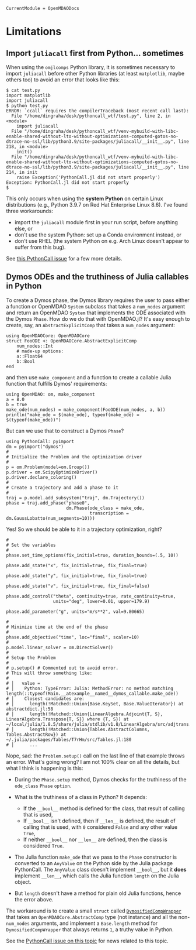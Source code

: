 ```@meta
CurrentModule = OpenMDAODocs
```
# Limitations

## Import `juliacall` first from Python... sometimes
When using the `omjlcomps` Python library, it is sometimes necessary to import `juliacall` before other Python libraries (at least `matplotlib`, maybe others too) to avoid an error that looks like this:

```
$ cat test.py
import matplotlib
import juliacall
$ python test.py
ERROR: `ccall` requires the compilerTraceback (most recent call last):
  File "/home/dingraha/desk/pythoncall_wtf/test.py", line 2, in <module>
    import juliacall
  File "/home/dingraha/desk/pythoncall_wtf/venv-mybuild-with-libc-enable-shared-without-lto-without-optimizations-computed-gotos-no-dtrace-no-ssl/lib/python3.9/site-packages/juliacall/__init__.py", line 218, in <module>
    init()
  File "/home/dingraha/desk/pythoncall_wtf/venv-mybuild-with-libc-enable-shared-without-lto-without-optimizations-computed-gotos-no-dtrace-no-ssl/lib/python3.9/site-packages/juliacall/__init__.py", line 214, in init
    raise Exception('PythonCall.jl did not start properly')
Exception: PythonCall.jl did not start properly
$
```

This only occurs when using the **system Python** on certain Linux distributions (e.g., Python 3.9.7 on Red Hat Enterprise Linux 8.6).
I've found three workarounds:

  * import the `juliacall` module first in your run script, before anything else, or
  * don't use the system Python: set up a Conda environment instead, or
  * don't use RHEL (the system Python on e.g. Arch Linux doesn't appear to suffer from this bug).

See [this PythonCall issue](https://github.com/cjdoris/PythonCall.jl/issues/255) for a few more details.

## Dymos ODEs and the truthiness of Julia callables in Python
To create a Dymos phase, the Dymos library requires the user to pass either a function or OpenMDAO `System` subclass that takes a `num_nodes` argument and return an OpenMDAO `System` that implements the ODE associated with the Dymos `Phase`.
How do we do that with OpenMDAO.jl?
It's easy enough to create, say, an `AbstractExplicitComp` that takes a `num_nodes` argument:

```@example dymos_callable
using OpenMDAOCore: OpenMDAOCore
struct FooODE <: OpenMDAOCore.AbstractExplicitComp
    num_nodes::Int
    # made-up options:
    a::Float64
    b::Bool
end
```

and then use `make_component` and a function to create a callable Julia function that fulfills Dymos' requirements:


```@example dymos_callable
using OpenMDAO: om, make_component
a = 8.0
b = true
make_ode(num_nodes) = make_component(FooODE(num_nodes, a, b))
println("make_ode = $(make_ode), typeof(make_ode) = $(typeof(make_ode))")
```

But can we use that to construct a Dymos `Phase`?

```@example dymos_callable
using PythonCall: pyimport
dm = pyimport("dymos")
#
# Initialize the Problem and the optimization driver
#
p = om.Problem(model=om.Group())
p.driver = om.ScipyOptimizeDriver()
p.driver.declare_coloring()
#
# Create a trajectory and add a phase to it
#
traj = p.model.add_subsystem("traj", dm.Trajectory())
phase = traj.add_phase("phase0",
                       dm.Phase(ode_class = make_ode,
                                transcription = dm.GaussLobatto(num_segments=10)))
```

Yes!
So we should be able to it in a trajectory optimization, right?

```@example dymos_callable
#
# Set the variables
#
phase.set_time_options(fix_initial=true, duration_bounds=(.5, 10))

phase.add_state("x", fix_initial=true, fix_final=true)

phase.add_state("y", fix_initial=true, fix_final=true)

phase.add_state("v", fix_initial=true, fix_final=false)

phase.add_control("theta", continuity=true, rate_continuity=true,
                  units="deg", lower=0.01, upper=179.9)

phase.add_parameter("g", units="m/s**2", val=9.80665)

#
# Minimize time at the end of the phase
#
phase.add_objective("time", loc="final", scaler=10)
# 
p.model.linear_solver = om.DirectSolver()
#
# Setup the Problem
#
# p.setup() # Commented out to avoid error.
# This will throw something like:
#
# │   value =
# │    Python: TypeError: Julia: MethodError: no method matching length(::typeof(Main.__atexample__named__dymos_callable.make_ode))
# │    Closest candidates are:
# │      length(!Matched::Union{Base.KeySet, Base.ValueIterator}) at abstractdict.jl:58
# │      length(!Matched::Union{LinearAlgebra.Adjoint{T, S}, LinearAlgebra.Transpose{T, S}} where {T, S}) at ~/local/julia/1.8.5/share/julia/stdlib/v1.8/LinearAlgebra/src/adjtrans.jl:172
# │      length(!Matched::Union{Tables.AbstractColumns, Tables.AbstractRow}) at ~/.julia/packages/Tables/T7rHm/src/Tables.jl:180
# │      ...
```

Nope, sad: the `Problem.setup()` call on the last line of that example throws an error.
What's going wrong?
I am not 100% clear on all the details, but what I think is happening is this:

  * During the `Phase.setup` method, Dymos checks for the truthiness of the `ode_class` `Phase` `option`.
  * What is the truthiness of a class in Python?
    It depends:

      * If the `__bool__` method is defined for the class, that result of calling that is used,
      * If `__bool__` isn't defined, then if `__len__` is defined, the result of calling that is used, with `0` considered `False` and any other value `True`,
      * If neither `__bool__` nor `__len__` are defined, then the class is considered `True`.

  * The Julia function `make_ode` that we pass to the `Phase` constructor is converted to an `AnyValue` on the Python side by the Julia package PythonCall.
    The `AnyValue` class doesn't implement `__bool__`, but it **does** implement `__len__`, which calls the Julia function `length` on the Julia object.
  * But `length` doesn't have a method for plain old Julia functions, hence the error above.

The workaround is to create a small `struct` called [`DymosifiedCompWrapper`](@ref) that takes an `OpenMDAOCore.AbstractComp` type (not instance) and all the non-`num_nodes` arguments, and implement a `Base.length` method for `DymosifiedCompWrapper` that always returns `1`, a truthy value in Python.

See the [PythonCall issue on this topic](https://github.com/cjdoris/PythonCall.jl/issues/323) for news related to this topic.

